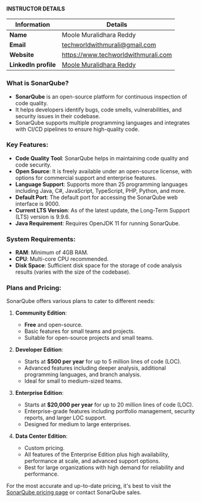 #### INSTRUCTOR DETAILS

|  Information             | Details                                                                      |
|----------------------    |------------------------------------------------------------------------------|
| **Name**                 | Moole Muralidhara Reddy                                                      |
| **Email**                | techworldwithmurali@gmail.com                                                |
| **Website**              | https://www.techworldwithmurali.com               |
| **LinkedIn profile**     | [Moole Muralidhara Reddy](https://www.linkedin.com/in/moole-muralidhara-reddy) |

### What is SonarQube?

- **SonarQube**  is an open-source platform for continuous inspection of code quality.
- It helps developers identify bugs, code smells, vulnerabilities, and security issues in their codebase.
- SonarQube supports multiple programming languages and integrates with CI/CD pipelines to ensure high-quality code.
  
### Key Features:

- **Code Quality Tool**: SonarQube helps in maintaining code quality and code security.
- **Open Source**: It is freely available under an open-source license, with options for commercial support and enterprise features.
- **Language Support**: Supports more than 25 programming languages including Java, C#, JavaScript, TypeScript, PHP, Python, and more.
- **Default Port**: The default port for accessing the SonarQube web interface is 9000.
- **Current LTS Version**: As of the latest update, the Long-Term Support (LTS) version is 9.9.6.
- **Java Requirement**: Requires OpenJDK 11 for running SonarQube.

### System Requirements:

- **RAM**: Minimum of 4GB RAM.
- **CPU**: Multi-core CPU recommended.
- **Disk Space**: Sufficient disk space for the storage of code analysis results (varies with the size of the codebase).

### Plans and Pricing:

SonarQube offers various plans to cater to different needs:

1. **Community Edition**:
   - **Free** and open-source.
   - Basic features for small teams and projects.
   - Suitable for open-source projects and small teams.

2. **Developer Edition**:
   - Starts at **$500 per year** for up to 5 million lines of code (LOC).
   - Advanced features including deeper analysis, additional programming languages, and branch analysis.
   - Ideal for small to medium-sized teams.

3. **Enterprise Edition**:
   - Starts at **$20,000 per year** for up to 20 million lines of code (LOC).
   - Enterprise-grade features including portfolio management, security reports, and larger LOC support.
   - Designed for medium to large enterprises.

4. **Data Center Edition**:
   - Custom pricing.
   - All features of the Enterprise Edition plus high availability, performance at scale, and advanced support options.
   - Best for large organizations with high demand for reliability and performance.

For the most accurate and up-to-date pricing, it's best to visit the [SonarQube pricing page](https://www.sonarsource.com/plans-and-pricing/sonarqube/) or contact SonarQube sales.
